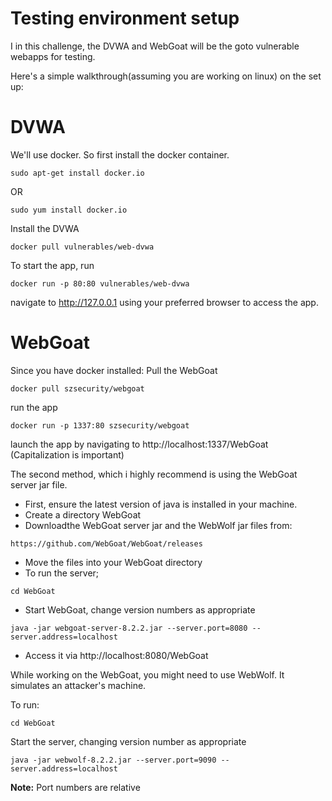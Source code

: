 # Testing environment setup

I in this challenge, the DVWA and WebGoat will be the goto vulnerable webapps for testing.

Here's a simple walkthrough(assuming you are working on linux) on the set up:

# DVWA

We'll use docker. So first install the docker container.
```
sudo apt-get install docker.io
```
OR
```
sudo yum install docker.io
```
Install the DVWA
```
docker pull vulnerables/web-dvwa
```
To start the app, run
```
docker run -p 80:80 vulnerables/web-dvwa
```
navigate to http://127.0.0.1 using your preferred browser to access the app.

# WebGoat

Since you have docker installed:
Pull the WebGoat
```
docker pull szsecurity/webgoat
```
run the app
```
docker run -p 1337:80 szsecurity/webgoat
```
launch the app by navigating to http://localhost:1337/WebGoat (Capitalization is important)

The second method, which i highly recommend is using the WebGoat server jar file.
+ First, ensure the latest version of java is installed in your machine.
+ Create a directory WebGoat
+ Downloadthe WebGoat server jar and the WebWolf jar files from:
```
https://github.com/WebGoat/WebGoat/releases
```
+ Move the files into your WebGoat directory
+ To run the server;
```
cd WebGoat
```
+ Start WebGoat, change version numbers as appropriate
```
java -jar webgoat-server-8.2.2.jar --server.port=8080 --server.address=localhost
```
+ Access it via http://localhost:8080/WebGoat

While working on the WebGoat, you might need to use WebWolf. It simulates an attacker's machine.

To run:
```
cd WebGoat
```
Start the server, changing version number as appropriate
```
java -jar webwolf-8.2.2.jar --server.port=9090 --server.address=localhost
```
**Note:** Port numbers are relative
